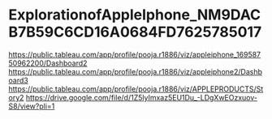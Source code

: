 # ExplorationofAppleIphone_NM9DACB7B59C6CD16A0684FD7625785017
https://public.tableau.com/app/profile/pooja.r1886/viz/appleiphone_16958750962200/Dashboard2
https://public.tableau.com/app/profile/pooja.r1886/viz/appleiphone2/Dashboard3
https://public.tableau.com/app/profile/pooja.r1886/viz/APPLEPRODUCTS/Story2
https://drive.google.com/file/d/1Z5lyImxaz5EU1Du_-LDgXwEOzxuov-S8/view?pli=1
